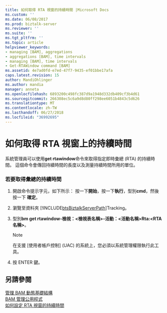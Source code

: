 ```yaml
---
title: 如何取得 RTA 視窗的持續時間 |Microsoft Docs
ms.custom: ''
ms.date: 06/08/2017
ms.prod: biztalk-server
ms.reviewer: ''
ms.suite: ''
ms.tgt_pltfrm: ''
ms.topic: article
helpviewer_keywords:
- managing [BAM], aggregations
- aggregations [BAM], time intervals
- managing [BAM], time intervals
- Get-RTAWindow command [BAM]
ms.assetid: 4e7ad0fd-e7ed-47f7-9435-ef01bbe17afa
caps.latest.revision: 15
author: MandiOhlinger
ms.author: mandia
manager: anneta
ms.openlocfilehash: 6893200c498fc387d9a1948d332db409cf3b4d61
ms.sourcegitcommit: 266308ec5c6a9d8d80ff298ee6051b4843c5d626
ms.translationtype: MT
ms.contentlocale: zh-TW
ms.lasthandoff: 06/27/2018
ms.locfileid: "36992695"
---
```

# <a name="how-to-get-the-duration-on-an-rta-window"></a>如何取得 RTA 視窗上的持續時間
系統管理員可以使用**get rtawindow**命令來取得指定即時彙總 (RTA) 的持續時間。 這個命令會傳回持續時間的長度以及測量持續時間所用的單位。  
  
### <a name="to-get-the-duration-on-an-aggregation"></a>若要取得彙總的持續時間  
  
1. 開啟命令提示字元，如下所示： 按一下**開始**，按一下**執行**，型別**cmd**，然後按一下 **確定**。  
  
2. 瀏覽至資料夾 [!INCLUDE[btsBiztalkServerPath](../includes/btsbiztalkserverpath-md.md)]Tracking。  
  
3. 型別**bm get rtawindow-檢視：\<檢視表名稱\>-活動：\<活動名稱\>Rta:\<RTA 名稱\>**。  
  
   > [!NOTE]
   >  在支援 [使用者帳戶控制] \(UAC) 的系統上，您必須以系統管理權限執行此工具。  
  
4. 按 ENTER 鍵。  
  
## <a name="see-also"></a>另請參閱  
 [管理 BAM 動態基礎結構](../core/managing-the-bam-dynamic-infrastructure.md)   
 [BAM 管理公用程式](../core/bam-management-utility.md)   
 [如何設定 RTA 視窗的持續時間](../core/how-to-set-the-duration-on-an-rta-window.md)